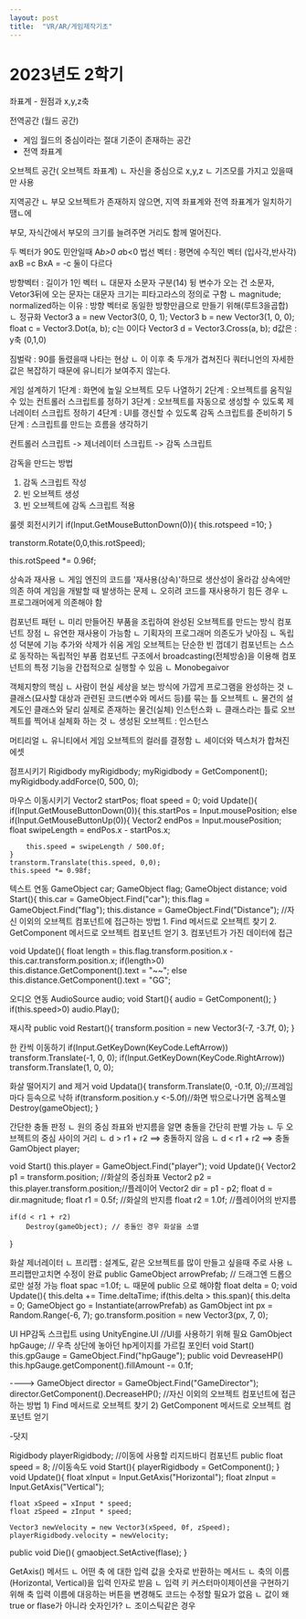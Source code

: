 ```yaml
---
layout: post
title:  "VR/AR/게임제작기초"
---
```


# 2023년도 2학기

좌표계 - 원점과 x,y,z축

전역공간 (월드 공간)
- 게임 월드의 중심이라는 절대 기준이 존재하는 공간 
- 전역 좌표계

오브젝트 공간( 오브젝트 좌표계)
	ㄴ 자신을 중심으로 x,y,z
	ㄴ 기즈모를 가지고 있을때만 사용

지역공간
	ㄴ 부모 오브젝트가 존재하지 않으면, 지역 좌표계와 전역 좌표계가 일치하기땜ㄴ에

부모, 자식간에서 부모의 크기를 늘려주면 거리도 함께 멀어진다.



두 벡터가 90도 민안일때 A*b>0 a*b<0
법선 벡터 : 평면에 수직인 벡터 (입사각,반사각)
axB =c 
BxA = -c 둘이 다르다 

방향벡터 : 길이가 1인 벡터
	ㄴ 대문자 소문자 구분(14)
	뒹 변수가 오는 건 소문자, Vetor3뒤에 오는 문자는 대문자
크기는 피타고라스의 정의로 구함
	ㄴ magnitude;
normalized하는 이유 : 방향 벡터로 동일한 방향만큼으로 만들기 위해(루트3을곱합)	ㄴ 정규화
Vector3 a = new Vector3(0, 0, 1);
Vector3 b = new Vector3(1, 0, 0);
float c = Vector3.Dot(a, b);
c는 0이다
Vector3 d = Vector3.Cross(a, b);
d값은 : y축 (0,1,0)

짐벌락 : 90를 돌렸을때 나타는 현상
	ㄴ 이 이후 축 두개가 겹쳐진다
쿼터니언의 자세한 값은 복잡하기 때문에 유니티가 보여주지 않는다.


게임 설계하기
1단계 : 화면에 높일 오브젝트 모두 나열하기
2단계 : 오브젝트를 움직일 수 있는 컨트롤러 스크립트를 정하기
3단계 : 오브젝트를 자동으로 생성할 수 있도록 제너레이터 스크립트 정하기
4단계 : UI를 갱신할 수 있도록 감독 스크립트를 준비하기
5단계 : 스크립트를 만드는 흐름을 생각하기

컨트롤러 스크립트 -> 제너레이터 스크립트 -> 감독 스크립트

감독을 만드는 방법
1) 감독 스크립트 작성
2) 빈 오브젝트 생성
3) 빈 오브젝트에 감독 스크립트 적용

룰렛 회전시키기
if(Input.GetMouseButtonDown(0)){
	this.rotspeed =10;
}

transtorm.Rotate(0,0,this.rotSpeed);

this.rotSpeed *= 0.96f;

상속과 재사용
	ㄴ 게임 엔진의 코드를 '재사용(상속)'하므로 생산성이 올라감
상속에만 의존 하여 게임을 개발할 때 발생하는 문제
	ㄴ 오히려 코드를 재사용하기 힘든 경우
	ㄴ 프로그래머에게 의존해야 함


컴포넌트 패턴
	ㄴ 미리 만들어진 부품을 조립하여 완성된 오브젝트를 만드는 방식
컴포넌트 장점
	ㄴ 유연한 재사용이 가능함
	ㄴ 기획자의 프로그래머 의존도가 낮아짐
	ㄴ 독립성 덕분에 기능 추가와 삭제가 쉬움
게임 오브젝트는 단순한 빈 껍데기
컴포넌트는 스스로 동작하는 독립적인 부품
컴포넌트 구조에서 broadcasting(전체방송)을 이용해 컴포넌트의 특정 기능을 간접적으로 실행할 수 있음
	ㄴ Monobegaivor

객체지향의 핵심
	ㄴ 사람이 현실 세상을 보는 방식에 가깝게 프로그램을 완성하는 것
	ㄴ 클래스(묘사할 대상과 관련된 코드(변수와 메서드 등)를 묶는 틀
오브젝트
	ㄴ 물건의 설계도인 클래스와 달리 실제로 존재하는 물건(실체)
인스턴스화
	ㄴ 클래스라는 틀로 오브젝트를 찍어내 실체화 하는 것
	ㄴ 생성된 오브젝트 : 인스턴스 	

머티리얼
	ㄴ 유니티에서 게임 오브젝트의 컬러를 결정함
	ㄴ  셰이더와 텍스처가 합쳐진 에셋


점프시키기
Rigidbody myRigidbody;
myRigidbody =  GetComponent<Rigidbody>();
myRigidbody.addForce(0, 500, 0);


마우스 이동시키기
Vector2 startPos;
float speed = 0;
void Update(){
	if(Input.GetMouseButtonDown(0)){
		this.startPos = Input.mousePosition;
	else if(Input.GetMouseButtonUp(0)){
		Vector2 endPos = Input.mousePosition;
		float swipeLength = endPos.x - startPos.x;
		
		this.speed = swipeLength / 500.0f;
	}
	transtorm.Translate(this.speed, 0,0);
	this.speed *= 0.98f;


텍스트 연동
GameObject car;
GameObject flag;
GameObject distance;
void Start(){
	this.car = GameObject.Find("car");
	this.flag = GameObject.Find("flag");
	this.distance = GameObject.Find("Distance");
	//자신 이외의 오브젝트 컴포넌트에 접근하는 방법	
	1. Find 메서드로 오브젝트 찾기
	2. GetComponent 메서드로 오브젝트 컴포넌트 얻기
	3. 컴포넌트가 가진 데이터에 접근

void Update(){
	float length = this.flag.transform.position.x 
				- this.car.transform.position.x;
	if(length>0)	
		this.distance.GetComponent<Text>().text = "~~";
	else
		this.distance.GetComponent<Text>().text = "GG";


오디오 연동
AudioSource audio;
void Start(){
	audio = GetComponent<AudioSource>();
}
if(this.speed>0)
	audio.Play();

재시작
public void Restart(){
	transform.position = new Vector3(-7, -3.7f, 0);
}

한 칸씩 이동하기
if(Input.GetKeyDown(KeyCode.LeftArrow))
	transform.Translate(-1, 0, 0);
if(Input.GetKeyDown(KeyCode.RightArrow))
	transform.Translate(1, 0, 0);


화살 떨어지기 and 제거
void Updata(){
	transform.Translate(0, -0.1f, 0);//프레임마다 등속으로 낙하
	if(transform.position.y <-5.0f)//화면 밖으로나가면 옵젝소멸
		Destroy(gameObject);
}

간단한 충돌 판정
	ㄴ 원의 중심 좌표와 반지름을 알면 충돌을 간단히 판별 가능
	ㄴ 두 오브젝트의 중심 사이의 거리
	ㄴ d > r1 + r2	==> 충돌하지 않음
	ㄴ d  <  r1 + r2  ==> 충돌
GamObject player;

void Start()
	this.player = GameObject.Find("player");
void Update(){
	Vector2 p1 = transform.position;	//화살의 중심좌표
	Vector2 p2 = this.player.transform.position;//플레이어
	Vector2 dir = p1 - p2;
	float d = dir.magnitude;
	float r1 = 0.5f;	//화살의 반지름
	float r2 = 1.0f;	//플레이어의 반지름
	
	if(d < r1 + r2)
		Destroy(gameObject); // 충돌인 경우 화살을 소멸
}


화살 제너레이터
	ㄴ 프리팹 : 설계도, 같은 오브젝트를 많이 만들고 싶을때 주로 사용
	ㄴ 프리팹만고치면 수정이 완료
public GameObject arrowPrefab; // 드래그엔 드롭으로만 설정 가능
float spac =1.0f;		ㄴ 때문에 public 으로 해야함
float delta = 0;
void Update(){
	this.delta += Time.deltaTime;
	if(this.delta > this.span){
	   this.delta = 0;
	   GameObject go = Instantiate(arrowPrefab) as GamObject
	     int px = Random.Range(-6, 7);
	   go.transform.position = new Vector3(px, 7, 0);


UI HP감독 스크립트
using UnityEngine.UI //UI를 사용하기 위해 필요
GamObject hpGauge; // 우측 상단에 놓아던 hp게이지를 가르킬 포인터
void Start()
	this.gpGauge = GameObject.Find("hpGauge");
public void DevreaseHP()
	this.hpGauge.getComponent<Image>().fillAmount -= 0.1f;

----> GameObject director = GameObject.Find("GameDirector");
	director.GetComponent<GameDirector>().DecreaseHP();
//자신 이외의 오브젝트 컴포넌트에 접근하는 방법
	1) Find 메서드로 오브젝트 찾기
	2) GetComponent 메서드로 오브젝트 컴포넌트 얻기


-닷지


Rigidbody playerRigidbody;	//이동에 사용할 리지드바디 컴포넌트
public float speed = 8;		//이동속도
void Start(){
	playerRigidbody = GetComponent<Rigidbody>();
}
void Update(){
	float xInput = Input.GetAxis("Horizontal");
	float zInput = Input.GetAxis("Vertical");
	
	float xSpeed = xInput * speed;
	float zSpeed = zInput * speed;
	
	Vector3 newVelocity = new Vector3(xSpeed, 0f, zSpeed);
	playerRigidbody.velocity = newVelocity;

public void Die(){
	gmaobject.SetActive(flase);
}

GetAxis() 메서드
	ㄴ 어떤 축 에 대한 입력 값을 숫자로 반환하는 메서드
	ㄴ 축의 이름(Horizontal, Vertical)을 입력 인자로 받음
	ㄴ 입력 키 커스터마이제이션을 구현하기 위해 축 입력 이름에 대응하는 버튼을 변경해도 코드는 수정할 필요가 없음
	ㄴ 값이 왜 true or flase가 아니라 숫자인가?
		ㄴ 조이스틱같은 경우



